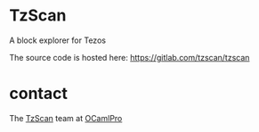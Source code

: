 # TzScan

A block explorer for Tezos

The source code is hosted here:
https://gitlab.com/tzscan/tzscan

# contact
The [TzScan](https://tzscan.io/) team at [OCamlPro](http://www.ocamlpro.com/)

